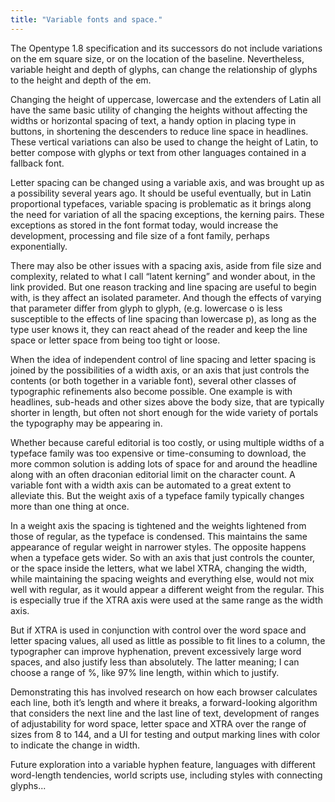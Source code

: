```yaml
---
title: "Variable fonts and space."
---
```


The Opentype 1.8 specification and its successors do not include  variations on the em square size, or on the location of the baseline.  Nevertheless, variable height and depth of glyphs, can change the relationship of glyphs to the height and depth of the em. 

Changing the height of uppercase, lowercase and the extenders of Latin all have the same basic utility of changing the heights without affecting the widths or horizontal spacing of text, a handy option in placing type in buttons, in shortening the descenders to reduce line space in headlines. These vertical  variations can also be used to change the height of Latin, to better compose with glyphs or text from other languages contained in a fallback font.

Letter spacing can be changed using a variable axis, and was brought up as a possibility several years ago. It should be useful eventually, but in Latin proportional typefaces, variable spacing is problematic as it brings along the need for variation of all the spacing exceptions, the kerning pairs. These exceptions as stored in the font format today, would increase the development, processing and file size of a font family, perhaps exponentially. 

There may also be other issues with a spacing axis, aside from file size and complexity, related to what I call “latent kerning” and wonder about, in the link provided. But one reason tracking and line spacing are useful to begin with, is they affect an isolated parameter. And though the effects of varying that parameter differ from glyph to glyph, (e.g. lowercase o is less susceptible to the effects of line spacing than lowercase p), as long as the type user knows it, they can react ahead of the reader and keep the line space or letter space from being too tight or loose. 

When the idea of independent control of line spacing and letter spacing is joined by the possibilities of a width axis, or an axis that just controls the contents (or both together in a variable font), several other classes of typographic refinements also become possible. One example is with headlines, sub-heads and other sizes above the body size, that are typically shorter in length, but often not short enough for the wide variety of portals the typography may be appearing in.

Whether because careful editorial is too costly, or using multiple widths of a typeface family was too expensive or time-consuming to download, the more common solution is adding lots of space for and around the headline along with an often draconian editorial limit on the character count. A variable font with a width axis can be automated to a great extent to alleviate this. But the weight axis of a typeface family typically changes more than one thing at once. 

In a weight axis the spacing is tightened and the weights lightened from those of regular, as the typeface is condensed. This maintains the same appearance of regular weight in narrower styles. The opposite happens when a typeface gets wider. So with an axis that just controls the counter, or the space inside the letters, what we label XTRA, changing the width, while maintaining the spacing weights and everything else, would not mix well with regular, as it would appear a different weight from the regular. This is especially true if the XTRA axis were used at the same range as the width axis.

But if XTRA is used in conjunction with control over the word space and letter spacing values, all used as little as possible to fit lines to a column, the typographer can improve hyphenation, prevent excessively large word spaces, and also justify less than absolutely. The latter meaning; I can choose a range of %, like 97% line length, within which to justify. 

Demonstrating this has involved research on how each browser calculates each line, both it’s length and where it breaks, a forward-looking algorithm that considers the next line and the last line of text, development of ranges of adjustability for word space, letter space and XTRA over the range of sizes from 8 to 144, and a UI for testing and output marking lines with color to indicate the change in width.

Future exploration into a variable hyphen feature, languages with different word-length tendencies, world scripts use, including styles with connecting glyphs...


